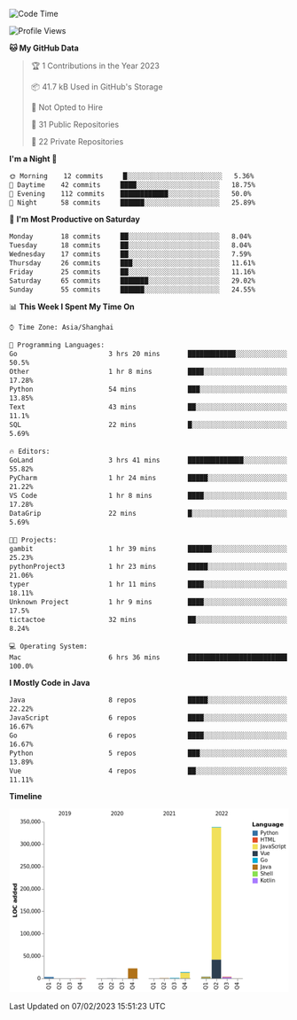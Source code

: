 <!--START_SECTION:waka-->
![Code Time](http://img.shields.io/badge/Code%20Time-1%2C332%20hrs%2046%20mins-blue)

![Profile Views](http://img.shields.io/badge/Profile%20Views-0-blue)

**🐱 My GitHub Data** 

> 🏆 1 Contributions in the Year 2023
 > 
> 📦 41.7 kB Used in GitHub's Storage 
 > 
> 🚫 Not Opted to Hire
 > 
> 📜 31 Public Repositories 
 > 
> 🔑 22 Private Repositories  
 > 
**I'm a Night 🦉** 

```text
🌞 Morning    12 commits     █░░░░░░░░░░░░░░░░░░░░░░░░   5.36% 
🌆 Daytime    42 commits     ████░░░░░░░░░░░░░░░░░░░░░   18.75% 
🌃 Evening    112 commits    ████████████░░░░░░░░░░░░░   50.0% 
🌙 Night      58 commits     ██████░░░░░░░░░░░░░░░░░░░   25.89%

```
📅 **I'm Most Productive on Saturday** 

```text
Monday       18 commits     ██░░░░░░░░░░░░░░░░░░░░░░░   8.04% 
Tuesday      18 commits     ██░░░░░░░░░░░░░░░░░░░░░░░   8.04% 
Wednesday    17 commits     ██░░░░░░░░░░░░░░░░░░░░░░░   7.59% 
Thursday     26 commits     ███░░░░░░░░░░░░░░░░░░░░░░   11.61% 
Friday       25 commits     ██░░░░░░░░░░░░░░░░░░░░░░░   11.16% 
Saturday     65 commits     ███████░░░░░░░░░░░░░░░░░░   29.02% 
Sunday       55 commits     ██████░░░░░░░░░░░░░░░░░░░   24.55%

```


📊 **This Week I Spent My Time On** 

```text
⌚︎ Time Zone: Asia/Shanghai

💬 Programming Languages: 
Go                       3 hrs 20 mins       ████████████░░░░░░░░░░░░░   50.5% 
Other                    1 hr 8 mins         ████░░░░░░░░░░░░░░░░░░░░░   17.28% 
Python                   54 mins             ███░░░░░░░░░░░░░░░░░░░░░░   13.85% 
Text                     43 mins             ██░░░░░░░░░░░░░░░░░░░░░░░   11.1% 
SQL                      22 mins             █░░░░░░░░░░░░░░░░░░░░░░░░   5.69%

🔥 Editors: 
GoLand                   3 hrs 41 mins       ██████████████░░░░░░░░░░░   55.82% 
PyCharm                  1 hr 24 mins        █████░░░░░░░░░░░░░░░░░░░░   21.22% 
VS Code                  1 hr 8 mins         ████░░░░░░░░░░░░░░░░░░░░░   17.28% 
DataGrip                 22 mins             █░░░░░░░░░░░░░░░░░░░░░░░░   5.69%

🐱‍💻 Projects: 
gambit                   1 hr 39 mins        ██████░░░░░░░░░░░░░░░░░░░   25.23% 
pythonProject3           1 hr 23 mins        █████░░░░░░░░░░░░░░░░░░░░   21.06% 
typer                    1 hr 11 mins        ████░░░░░░░░░░░░░░░░░░░░░   18.11% 
Unknown Project          1 hr 9 mins         ████░░░░░░░░░░░░░░░░░░░░░   17.5% 
tictactoe                32 mins             ██░░░░░░░░░░░░░░░░░░░░░░░   8.24%

💻 Operating System: 
Mac                      6 hrs 36 mins       █████████████████████████   100.0%

```

**I Mostly Code in Java** 

```text
Java                     8 repos             █████░░░░░░░░░░░░░░░░░░░░   22.22% 
JavaScript               6 repos             ████░░░░░░░░░░░░░░░░░░░░░   16.67% 
Go                       6 repos             ████░░░░░░░░░░░░░░░░░░░░░   16.67% 
Python                   5 repos             ███░░░░░░░░░░░░░░░░░░░░░░   13.89% 
Vue                      4 repos             ██░░░░░░░░░░░░░░░░░░░░░░░   11.11%

```


**Timeline**

![Chart not found](https://raw.githubusercontent.com/youtiaoguagua/youtiaoguagua/master/charts/bar_graph.png) 


 Last Updated on 07/02/2023 15:51:23 UTC
<!--END_SECTION:waka-->